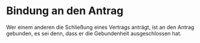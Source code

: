 # Bindung an den Antrag

Wer einem anderen die Schließung eines Vertrags anträgt, ist an den Antrag gebunden, es sei denn, dass er die Gebundenheit ausgeschlossen hat.